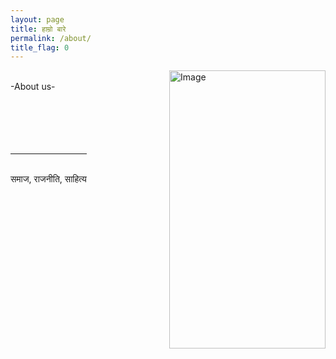 ```yaml
---
layout: page
title: हाम्रो बारे
permalink: /about/
title_flag: 0
---
```


<div style="float:right">
	<div class="overlay-container">
		<a href="http://www.nischalmainali.com" target="_blank"><span class="overlay-blue"></span></a>
		<img alt="Image" width="250" height="445" src="https://5183nischal.github.io/Madhya-Pristha/a.jpg" >
	</div>
</div>

<br/>

<div style="float:left">
-About us-


<br>
<br>
<br>
<br>

<br/>
<br/>
<hr/>
<br/>
<span class="contacticon center">
	<a href="mailto:nm2508@nyu.edu"><i class="fa fa-envelope-square"></i></a>
	<a href="https://github.com/5183nischal" target="_blank"><i class="fa fa-github-square"></i></a>
	<a href="@psharma3123" target="_blank"><i class="fa fa-twitter-square"></i></a>
</span>

<div class="col three caption">
	समाज, राजनीति, साहित्य
</div>

</div>

